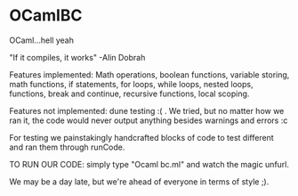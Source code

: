# OCamlBC

OCaml...hell yeah


"If it compiles, it works" -Alin Dobrah

Features implemented: Math operations, boolean functions, variable storing, math functions, if statements, for loops, while loops, nested loops, functions, break and continue, recursive functions, local scoping. 

Features not implemented: dune testing :( . We tried, but no matter how we ran it, the code would never output anything besides warnings and errors :c

For testing we painstakingly handcrafted blocks of code to test different and ran them through runCode.

TO RUN OUR CODE:
    simply type "Ocaml bc.ml" and watch the magic unfurl.

We may be a day late, but we're ahead of everyone in terms of style ;).
